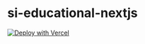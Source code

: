# si-educational-nextjs

[![Deploy with Vercel](https://vercel.com/button)](https://vercel.com/new/git/external?repository-url=https://github.com/GetNextjsTemplates/si-educational-nextjs&project-name=design-agency&repository-name=education)
